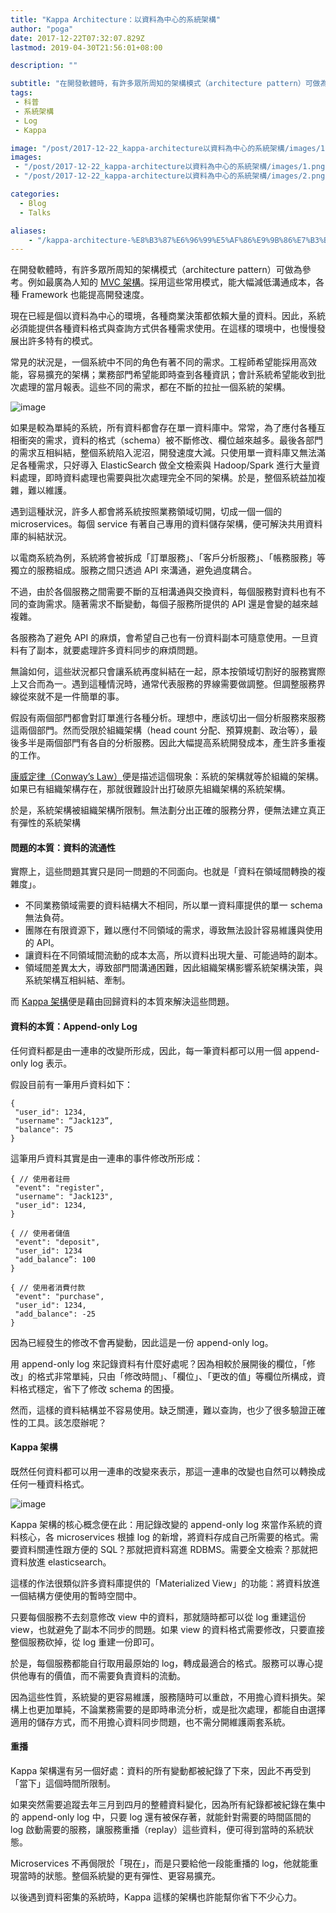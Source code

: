 ```yaml
---
title: "Kappa Architecture：以資料為中心的系統架構"
author: "poga"
date: 2017-12-22T07:32:07.829Z
lastmod: 2019-04-30T21:56:01+08:00

description: ""

subtitle: "在開發軟體時，有許多眾所周知的架構模式（architecture pattern）可做為參考。例如最廣為人知的 MVC 架構。採用這些常用模式，能大幅減低溝通成本，各種 Framework 也能提高開發速度。"
tags:
 - 科普
 - 系統架構
 - Log
 - Kappa

image: "/post/2017-12-22_kappa-architecture以資料為中心的系統架構/images/1.png"
images:
 - "/post/2017-12-22_kappa-architecture以資料為中心的系統架構/images/1.png"
 - "/post/2017-12-22_kappa-architecture以資料為中心的系統架構/images/2.png"

categories:
  - Blog
  - Talks

aliases:
    - "/kappa-architecture-%E8%B3%87%E6%96%99%E5%AF%86%E9%9B%86%E7%B3%BB%E7%B5%B1%E7%9A%84%E6%9E%B6%E6%A7%8B%E6%A8%A1%E5%BC%8F-2a8edc98d713"
---
```


在開發軟體時，有許多眾所周知的架構模式（architecture pattern）可做為參考。例如最廣為人知的 [MVC 架構](https://www.wikiwand.com/zh-tw/MVC)。採用這些常用模式，能大幅減低溝通成本，各種 Framework 也能提高開發速度。

現在已經是個以資料為中心的環境，各種商業決策都依賴大量的資料。因此，系統必須能提供各種資料格式與查詢方式供各種需求使用。在這樣的環境中，也慢慢發展出許多特有的模式。

<!--more-->


常見的狀況是，一個系統中不同的角色有著不同的需求。工程師希望能採用高效能，容易擴充的架構；業務部門希望能即時查到各種資訊；會計系統希望能收到批次處理的當月報表。這些不同的需求，都在不斷的拉扯一個系統的架構。




![image](/post/2017-12-22_kappa-architecture以資料為中心的系統架構/images/1.png)



如果是較為單純的系統，所有資料都會存在單一資料庫中。常常，為了應付各種互相衝突的需求，資料的格式（schema）被不斷修改、欄位越來越多。最後各部門的需求互相糾結，整個系統陷入泥沼，開發速度大減。只使用單一資料庫又無法滿足各種需求，只好導入 ElasticSearch 做全文檢索與 Hadoop/Spark 進行大量資料處理，即時資料處理也需要與批次處理完全不同的架構。於是，整個系統益加複雜，難以維護。

遇到這種狀況，許多人都會將系統按照業務領域切開，切成一個一個的 microservices。每個 service 有著自己專用的資料儲存架構，便可解決共用資料庫的糾結狀況。

以電商系統為例，系統將會被拆成「訂單服務」、「客戶分析服務」、「帳務服務」等獨立的服務組成。服務之間只透過 API 來溝通，避免過度耦合。

不過，由於各個服務之間需要不斷的互相溝通與交換資料，每個服務對資料也有不同的查詢需求。隨著需求不斷變動，每個子服務所提供的 API 還是會變的越來越複雜。

各服務為了避免 API 的麻煩，會希望自己也有一份資料副本可隨意使用。一旦資料有了副本，就要處理許多資料同步的麻煩問題。

無論如何，這些狀況都只會讓系統再度糾結在一起，原本按領域切割好的服務實際上又合而為一。遇到這種情況時，通常代表服務的界線需要做調整。但調整服務界線從來就不是一件簡單的事。

假設有兩個部門都會對訂單進行各種分析。理想中，應該切出一個分析服務來服務這兩個部門。然而受限於組織架構（head count 分配、預算規劃、政治等），最後多半是兩個部門有各自的分析服務。因此大幅提高系統開發成本，產生許多重複的工作。

[康威定律（Conway’s Law）](https://www.wikiwand.com/en/Conway%27s_law)便是描述這個現象：系統的架構就等於組織的架構。如果已有組織架構存在，那就很難設計出打破原先組織架構的系統架構。

於是，系統架構被組織架構所限制。無法劃分出正確的服務分界，便無法建立真正有彈性的系統架構

#### 問題的本質：資料的流通性

實際上，這些問題其實只是同一問題的不同面向。也就是「資料在領域間轉換的複雜度」。

*   不同業務領域需要的資料結構大不相同，所以單一資料庫提供的單一 schema 無法負荷。
*   團隊在有限資源下，難以應付不同領域的需求，導致無法設計容易維護與使用的 API。
*   讓資料在不同領域間流動的成本太高，所以資料出現大量、可能過時的副本。
*   領域間差異太大，導致部門間溝通困難，因此組織架構影響系統架構決策，與系統架構互相糾結、牽制。

而 [Kappa 架構](http://kappa-architecture.com)便是藉由回歸資料的本質來解決這些問題。

#### 資料的本質：Append-only Log

任何資料都是由一連串的改變所形成，因此，每一筆資料都可以用一個 append-only log 表示。

假設目前有一筆用戶資料如下：
```
{
 "user_id": 1234,
 "username": “Jack123”,
 "balance": 75
}
```

這筆用戶資料其實是由一連串的事件修改所形成：

```
{ // 使用者註冊
 "event": "register",
 "username": "Jack123",
 "user_id": 1234,
}

{ // 使用者儲值
 "event": "deposit",
 "user_id": 1234
 "add_balance”: 100
}

{ // 使用者消費付款
 "event": "purchase",
 "user_id": 1234,
 "add_balance": -25
}
```

因為已經發生的修改不會再變動，因此這是一份 append-only log。

用 append-only log 來記錄資料有什麼好處呢？因為相較於展開後的欄位，「修改」的格式非常單純，只由「修改時間」、「欄位」、「更改的值」等欄位所構成，資料格式穩定，省下了修改 schema 的困擾。

然而，這樣的資料結構並不容易使用。缺乏關連，難以查詢，也少了很多驗證正確性的工具。該怎麼辦呢？

#### Kappa 架構

既然任何資料都可以用一連串的改變來表示，那這一連串的改變也自然可以轉換成任何一種資料格式。




![image](/post/2017-12-22_kappa-architecture以資料為中心的系統架構/images/2.png)



Kappa 架構的核心概念便在此：用記錄改變的 append-only log 來當作系統的資料核心，各 microservices 根據 log 的新增，將資料存成自己所需要的格式。需要資料關連性跟方便的 SQL？那就把資料寫進 RDBMS。需要全文檢索？那就把資料放進 elasticsearch。

這樣的作法很類似許多資料庫提供的「Materialized View」的功能：將資料放進一個結構方便使用的暫時空間中。

只要每個服務不去刻意修改 view 中的資料，那就隨時都可以從 log 重建這份 view，也就避免了副本不同步的問題。如果 view 的資料格式需要修改，只要直接整個服務砍掉，從 log 重建一份即可。

於是，每個服務都能自行取用最原始的 log，轉成最適合的格式。服務可以專心提供他專有的價值，而不需要負責資料的流動。

因為這些性質，系統變的更容易維護，服務隨時可以重啟，不用擔心資料損失。架構上也更加單純，不論業務需要的是即時串流分析，或是批次處理，都能自由選擇適用的儲存方式，而不用擔心資料同步問題，也不需分開維護兩套系統。

#### 重播

Kappa 架構還有另一個好處：資料的所有變動都被紀錄了下來，因此不再受到「當下」這個時間所限制。

如果突然需要追蹤去年三月到四月的整體資料變化，因為所有紀錄都被紀錄在集中的 append-only log 中，只要 log 還有被保存著，就能針對需要的時間區間的 log 啟動需要的服務，讓服務重播（replay）這些資料，便可得到當時的系統狀態。

Microservices 不再侷限於「現在」，而是只要給他一段能重播的 log，他就能重現當時的狀態。整個系統變的更有彈性、更容易擴充。

以後遇到資料密集的系統時，Kappa 這樣的架構也許能幫你省下不少心力。
